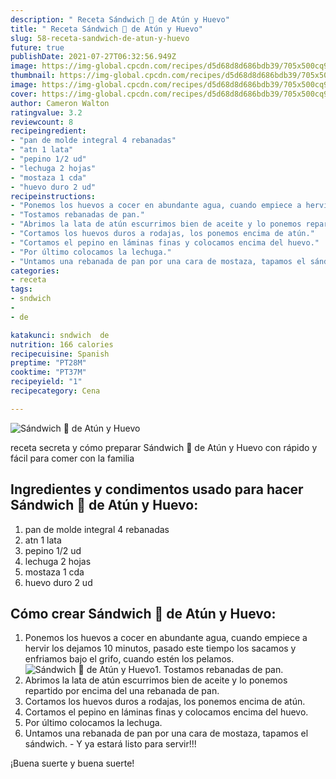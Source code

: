 ```yaml
---
description: " Receta Sándwich 🥪 de Atún y Huevo"
title: " Receta Sándwich 🥪 de Atún y Huevo"
slug: 58-receta-sandwich-de-atun-y-huevo
future: true
publishDate: 2021-07-27T06:32:56.949Z
image: https://img-global.cpcdn.com/recipes/d5d68d8d686bdb39/705x500cq90/sandwich-de-atun-y-huevo-foto-principal.jpg
thumbnail: https://img-global.cpcdn.com/recipes/d5d68d8d686bdb39/705x500cq90/sandwich-de-atun-y-huevo-foto-principal.jpg
image: https://img-global.cpcdn.com/recipes/d5d68d8d686bdb39/705x500cq90/sandwich-de-atun-y-huevo-foto-principal.jpg
cover: https://img-global.cpcdn.com/recipes/d5d68d8d686bdb39/705x500cq90/sandwich-de-atun-y-huevo-foto-principal.jpg
author: Cameron Walton
ratingvalue: 3.2
reviewcount: 8
recipeingredient:
- "pan de molde integral 4 rebanadas"
- "atn 1 lata"
- "pepino 1/2 ud"
- "lechuga 2 hojas"
- "mostaza 1 cda"
- "huevo duro 2 ud"
recipeinstructions:
- "Ponemos los huevos a cocer en abundante agua, cuando empiece a hervir los dejamos 10 minutos, pasado este tiempo los sacamos y enfriamos bajo el grifo, cuando estén los pelamos."
- "Tostamos rebanadas de pan."
- "Abrimos la lata de atún escurrimos bien de aceite y lo ponemos repartido por encima del una rebanada de pan."
- "Cortamos los huevos duros a rodajas, los ponemos encima de atún."
- "Cortamos el pepino en láminas finas y colocamos encima del huevo."
- "Por último colocamos la lechuga."
- "Untamos una rebanada de pan por una cara de mostaza, tapamos el sándwich. Y ya estará listo para servir!!!"
categories:
- receta
tags:
- sndwich
- 
- de

katakunci: sndwich  de 
nutrition: 166 calories
recipecuisine: Spanish
preptime: "PT28M"
cooktime: "PT37M"
recipeyield: "1"
recipecategory: Cena

---
```



![Sándwich 🥪 de Atún y Huevo](https://img-global.cpcdn.com/recipes/d5d68d8d686bdb39/705x500cq90/sandwich-de-atun-y-huevo-foto-principal.jpg)

receta secreta y cómo preparar Sándwich 🥪 de Atún y Huevo con rápido y fácil para comer con la familia

<!--inarticleads1-->

## Ingredientes y condimentos usado para hacer Sándwich 🥪 de Atún y Huevo:

1. pan de molde integral 4 rebanadas
1. atn 1 lata
1. pepino 1/2 ud
1. lechuga 2 hojas
1. mostaza 1 cda
1. huevo duro 2 ud



<!--inarticleads2-->

## Cómo crear Sándwich 🥪 de Atún y Huevo:

1. Ponemos los huevos a cocer en abundante agua, cuando empiece a hervir los dejamos 10 minutos, pasado este tiempo los sacamos y enfriamos bajo el grifo, cuando estén los pelamos.
<img src="https://img-global.cpcdn.com/steps/e4e5513386c81952/160x128cq70/foto-del-paso-1-de-la-receta-sandwich-de-atun-y-huevo.jpg" alt="Sándwich 🥪 de Atún y Huevo">1. Tostamos rebanadas de pan.
1. Abrimos la lata de atún escurrimos bien de aceite y lo ponemos repartido por encima del una rebanada de pan.
1. Cortamos los huevos duros a rodajas, los ponemos encima de atún.
1. Cortamos el pepino en láminas finas y colocamos encima del huevo.
1. Por último colocamos la lechuga.
1. Untamos una rebanada de pan por una cara de mostaza, tapamos el sándwich. - Y ya estará listo para servir!!!



¡Buena suerte y buena suerte!

